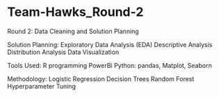 # Team-Hawks_Round-2
Round 2: Data Cleaning and Solution Planning

Solution Planning:
  Exploratory Data Analysis (EDA)
  Descriptive Analysis
  Distribution Analysis
  Data Visualization

Tools Used:	
R programming
PowerBi
Python: pandas, Matplot, Seaborn 


Methodology:
  Logistic Regression
  Decision Trees
  Random Forest
  Hyperparameter Tuning
